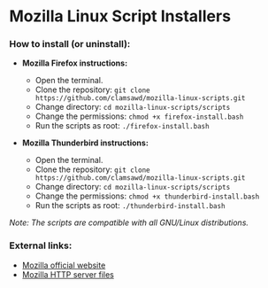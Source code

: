 Mozilla Linux Script Installers
=============================== 

### How to install (or uninstall):

  * **Mozilla Firefox instructions:**
    * Open the terminal.
    * Clone the repository: `git clone https://github.com/clamsawd/mozilla-linux-scripts.git`
    * Change directory: `cd mozilla-linux-scripts/scripts`
    * Change the permissions: `chmod +x firefox-install.bash`
    * Run the scripts as root: `./firefox-install.bash`

  * **Mozilla Thunderbird instructions:**
    * Open the terminal.
    * Clone the repository: `git clone https://github.com/clamsawd/mozilla-linux-scripts.git`
    * Change directory: `cd mozilla-linux-scripts/scripts`
    * Change the permissions: `chmod +x thunderbird-install.bash`
    * Run the scripts as root: `./thunderbird-install.bash`

_Note: The scripts are compatible with all GNU/Linux distributions._ 

### External links:

  * [Mozilla official website](https://www.mozilla.org/)
  * [Mozilla HTTP server files](http://archive.mozilla.org/pub/)

